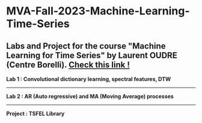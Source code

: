 # MVA-Fall-2023-Machine-Learning-Time-Series
Labs and Project for the course "Machine Learning for Time Series" by Laurent OUDRE (Centre Borelli).
<a href = "http://www.laurentoudre.fr/ast.html">Check this link ! </a>
----
<b> Lab 1 : Convolutional dictionary learning, spectral features, DTW</b>

----
<b> Lab 2 : AR (Auto regressive) and MA (Moving Average) processes </b>

---
<b> Project : TSFEL Library </b>
